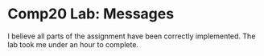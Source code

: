 # Comp20 Lab: Messages

I believe all parts of the assignment have been correctly implemented.
The lab took me under an hour to complete.
